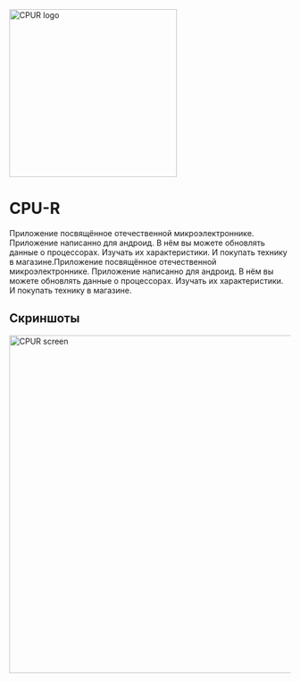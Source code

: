 <img src="https://sun9-16.userapi.com/s/v1/ig2/qcwUNOCCRpZ-d_rqs5QdcRs0rLsirAanZncN7T3qizipWUC4_w12gPyu_vPbKfSpLa0P8_JvqJu8m7D-6TRlyQMA.jpg?size=512x512&quality=96&type=album" alt="CPUR logo" height="300">

# CPU-R
Приложение посвящённое отечественной микроэлектроннике. Приложение написанно для андроид. В нём вы можете обновлять данные о процессорах. Изучать их характеристики. И покупать технику в магазине.Приложение посвящённое отечественной микроэлектроннике. Приложение написанно для андроид. В нём вы можете обновлять данные о процессорах. Изучать их характеристики. И покупать технику в магазине.
## Скриншоты
<img src="https://sun9-10.userapi.com/s/v1/ig2/GLheZmaoMudCIyA6uZm1w0w9DEcvNeRH5UJte2UTH_0nDai3NOXIlLUoRnCorIG-J-yW3rAoOzMJ9ZLvv5o5S0cN.jpg?size=376x604&quality=96&type=album" alt="CPUR screen" height="604">
